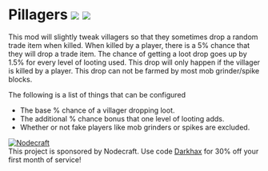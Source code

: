 # Pillagers [![](http://cf.way2muchnoise.eu/288907.svg)](https://minecraft.curseforge.com/projects/pillagers) [![](http://cf.way2muchnoise.eu/versions/288907.svg)](https://minecraft.curseforge.com/projects/pillagers)

This mod will slightly tweak villagers so that they sometimes drop a random trade item when killed. When killed by a player, there is a 5% chance that they will drop a trade item. The chance of getting a loot drop goes up by 1.5% for every level of looting used. This drop will only happen if the villager is killed by a player. This drop can not be farmed by most mob grinder/spike blocks. 

The following is a list of things that can be configured

- The base % chance of a villager dropping loot.
- The additional % chance bonus that one level of looting adds.
- Whether or not fake players like mob grinders or spikes are excluded. 

[![Nodecraft](https://i.imgur.com/sz9PUmK.png)](https://nodecraft.com/r/darkhax)    
This project is sponsored by Nodecraft. Use code [Darkhax](https://nodecraft.com/r/darkhax) for 30% off your first month of service!